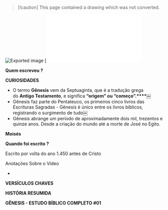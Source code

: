 > [!caution] This page contained a drawing which was not converted.   

![Exported image](Exported%20image%2020250504145952-0.jpeg)      [![Exported image](Moisés.md)

**Quem escreveu ?**
   

**CURIOSIDADES**
  - O termo **Gênesis** vem da Septuaginta, que é a tradução grega do **Antigo Testamento**, e significa **“origem” ou “começo”.****￼**
- Gênesis faz parte do Pentateuco, os primeiros cinco livros das Escrituras Sagradas - Gênesis é único entre os livros bíblicos, registrando o surgimento de tudo￼
- Gênesis abrange um período de aproximadamente dois mil, trezentos e quinze anos. Desde a criação do mundo até a morte de José no Egito.
       
**Moisés**
 
**Quando foi escrito ?**
   

Escrito por volta do ano 1.450 antes de Cristo
 
Anotações Sobre o Vídeo
   

-   
    

**VERSÍCULOS CHAVES**
                   
**HISTÓRIA RESUMIDA**

**GÊNESIS - ESTUDO BÍBLICO COMPLETO #01**